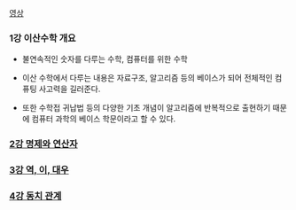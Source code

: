 [영상](https://www.youtube.com/playlist?list=PLRx0vPvlEmdDgOIBt9MKQl-uMVrxtac4n)

### 1강 이산수학 개요

- 불연속적인 숫자를 다루는 수학, 컴퓨터를 위한 수학

- 이산 수학에서 다루는 내용은 자료구조, 알고리즘 등의 베이스가 되어 전체적인 컴퓨팅 사고력을 길러준다.

- 또한 수학접 귀납법 등의 다양한 기초 개념이 알고리즘에 반복적으로 출현하기 때문에 컴퓨터 과학의 베이스 학문이라고 할 수 있다.

### [2강 명제와 연산자](/이산-수학/이산수학-기초/명제와-연산자.md)

### [3강 역, 이, 대우](/이산-수학/이산수학-기초/역-이-대우.md)

### [4강 동치 관계](/이산-수학/이산수학-기초/동치-관계.md)
